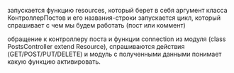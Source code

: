 запускается функцию resources, который берет в себя аргумент класса КонтроллерПостов и его названия-строки
запускается цикл, который спрашивает с чем мы будем работать (пост или коммент)

обращение к контроллеру поста и функции connection из модуля (class PostsController extend Resource),
спрашиваются действия (GET/POST/PUT/DELETE) и модуль с полученными данными понимает какую функцию активировать.

